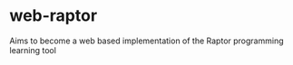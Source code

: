 web-raptor
==========

Aims to become a web based implementation of the Raptor programming learning tool
